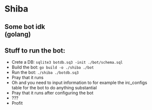 # Shiba  
Some bot idk  
(golang)  
---
## Stuff to run the bot:  
 - Crete a DB: `sqlite3 botdb.sq3 -init ./bot/schema.sql`
 - Build the bot: `go build -o ./shiba ./bot`  
 - Run the bot: `./shiba ./botdb.sq3`  
 - Pray that it runs
 - Oh and you need to input information to for example the irc_configs table for the bot to do anything substantial
 - Pray that it runs after configuring the bot
 - ???
 - Profit

